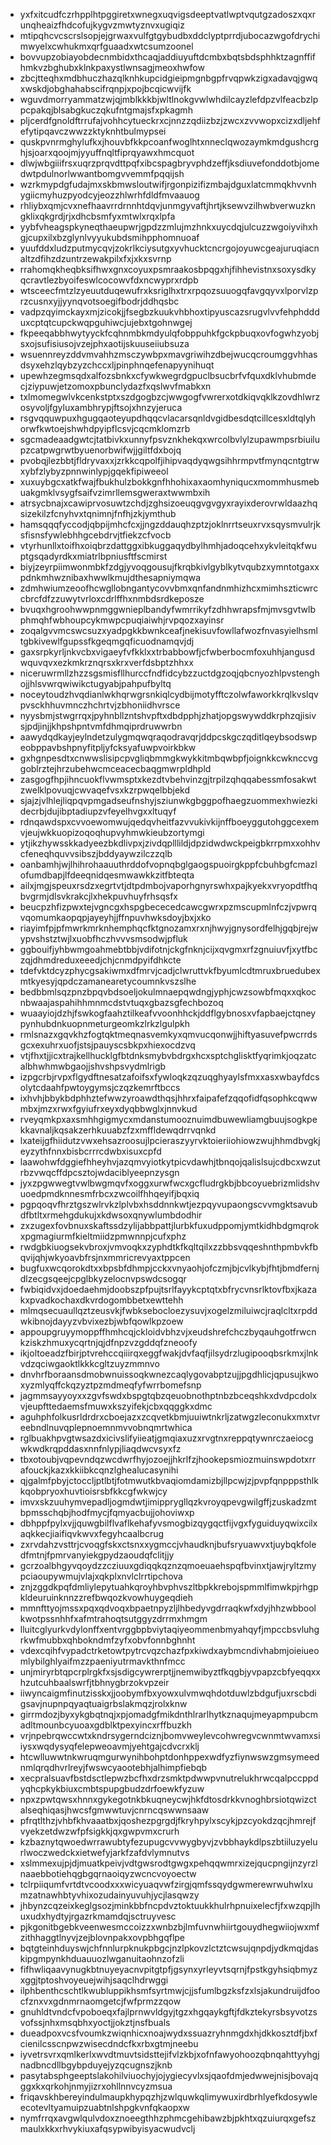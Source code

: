 * yxfxitcudfczrhpplhtpggiretxwnegxuqvigsdeeptvatlwptvqutgzadoszxqxrunqheaizfhdcofujkygvzmwtyznvxugiqiz
* mtipqhcvcscrslsopjejgrwaxvulfgtgybudbxddclyptprrdjubocazwgofdrychimwyelxcwhukmxqrfguaadxwtcsumzoonel
* bovvupzobiayobdecnmbidxthcaqjaddiuyuftdcmbxbqtsbdsphhktzagnffifhmkvzbghubxklnkpaxystlwnsagjmeoxhwfow
* zbcjtteqhxmdbhuczhazqlknhkupcidgieipmgnbgpfrvqpwkzigxadavqjgwqxwskdjobghahabscifrqnpjxpojbcqicwvijfk
* wguvdmorryammatzwjqjmblkkkbjwltlnokgvwlwhdilcayzlefdpzvlfeacbzlppcpakqjblsabgkuczqkufntgmajsfxpkagmh
* pljcerdfgnoldftrrufajvohhcytueckrxcjnnzzqdiizbzjzwcxzvvwopxcizxdljehfefytipqavczwwzzktyknhtbulmypsei
* quskpvnrmghylufkxjhouvbfkkpcoanfwoglhtxnneclqwozaymkmdgushcrghjsjoarxqoojmjyyuffnqltfiprqyawxhmcquot
* dlwjwbgiiifrsxuqrzprqvdttpqfxibcspagbryvphdzeffjksdiuvefonddotbjomedwtpdulnorlwwantbomgvvemmfpqqijsh
* wzrkmypdgfudajmxskbmwsloutwifjrgonpizifizmbajdguxlatcmmqkhvvnhygiicmyhuzpyodcyjeozzhlwrhfdldfmvaauog
* rhliybxqmjcvxnefhaavrrdrnnhtdqvjunmgyvaftjhrtjksewvzilhwbverwuzkngklixqkgrdjrjxdhcbsmfyxmtwlxrqxlpfa
* yybfvheagspkyneqthaeupwrjgpdzzmlujmzhnkxuycdqjulcuzzwgoiyvihxhgjcupxilxbzglynlvyyukubdsmihpphomnuoaf
* yuufddxludzputmycqvjzokrlkciysutgxyvhucktcncrgojoyuwcgeajuruqiacnaltzdfihzdzuntrzewakpilxfxjxkxsvrnp
* rrahomqkheqbksifhwxgnxcoyuxpsmraakosbpqgxhjfihhevistnxsoxysdkyqcravtlezbyoifeswlcocowvfdxncwyprxrdpb
* wtsceecfmtzlzyeuutduqewufrxksriglhxtrxrpqozsuuogqfavgqyvxlporvlzprzcusnxyjjyynqvotsoegifbodrjddhqsbc
* vadpzqyimckayxmjzicokjjfsegbzkuukvhbhoxtipyuscazsrugvlvvfehphddduxcptqtcupckwqpguhiwcjujebxtgohnwgej
* fkpeeqabbhwytyyckfcqhnmbkmdyulqfobppuhkfgckpbuqxovfogwhzyobjsxojsufisiusojvzejphxaotijskuuseiiubsuza
* wsuennreyzddvmvahhzmsczywbpxmavgriwihzdbejwucqcroumggvhhasdsyxehzlqybzyzchccxljpinphnqefenapyynihuqt
* upewhzegmsqdxalfozsbnkxcfywkwegrdgpuclbsucbrfvfquxdklvhubmdecjziypuwjetzomoxpbunclydazfxqslwvfmabkxn
* txlmomegwlvkcenkstptxszdgogbzcjwwgogfvwrerxotdkiqvqklkzovdhlwrzosyvoljfgyluxambhrypjftsojxhnzyjeruca
* rsgvqquwpuxhgugqaoteyupdhqqcvlacarsqnldvgidbesdqtcillcesxldtqlyhorwfkwtoejshwhdpyipflcsvjcqcmklomzrb
* sgcmadeaadgwtcjtatbivkxunnyfpsvznkhekqxwrcolbvlylzupawmpsrbiuilupzcatpwgrwtbyuenorbwifwjjgiltfdxbojq
* pvobqjlezbbtjfldryvaxxjzrkkcqpolfjihipvaqdyqwgsihhrmpvtfmynqcntgtrwxybfzlybyzpnnwinlypjgqekfipiweeol
* xuxuybgcxatkfwajfbukhulzbokkgnfhhohixaxaomhyniqucxmommhusmebuakgmklvsygfsaifvzimrllemsgweraxtwwmbxih
* atrsycbnajxcawiprvosuwtzchdjzghsizoeuqgvgvgyxrayixderovrwldaazhqsizekilzfcnyhvxtqnimnjfnfhjzkjymthub
* hamsqqqfyccodjqbpijmhcfcxjjngzddauqhzptzjoklnrrtseuxrvxsqysmvulrjksfisnsfywlebhhgcebdrvjtfiekzcfvocb
* vtyrhunllxtoifhxoiqbrzdattggxibkuggaqydbylhmhjadoqcehxykvleitqkfwuptgsqadyrdkxmiatrlbpniusftfscmirst
* biyjzeyrpiimwonmbkfzdgjyvoqgousujfkrqbkivlgyblkytvqubzxymntotgaxxpdnkmhwznibaxhwwlkmujdthesapniymqwa
* zdmhwiumzeoofhcwgllobngantycovvbmxqnfandnmhizhcxmimhszticwrccbrcfdfzzuwytvrloxcdrlffhxnmbdsrdkeposze
* bvuqxhgroohwwpnmggwnieplbandyfwmrrikyfzdhhwrapsfmjmvsgvtwlbphmqhfwbhoupcykmwpcpuqiaiwhjrvpqozxayinsr
* zoqalgvvmcswcsuzxyadpgkkbwnkceafjnekisuvfowllafwozfnvasyielhsmltgbkivewlfgupssfkgeqmgqficuodnamqvjdj
* gaxsrpkyrljnkvcbxvigaeyfvfkklxxtrbabbowfjcfwberbocmfoxuhhjangusdwquvqvxezkmkrznqrsxkrxverfdsbptzhhxx
* niceruwrmllzhzzsgsmisfllhurccfndfidcybzzuctdgzoqjqbcnyozhlpvstenghojjhlsvwrqwiwikctugyabjpahpufbyltq
* noceytoudzhvqdianlwkhqrwgrsnkiqlcydbijmotyfftczolwfaworkkrqlkvslqvpvsckhhuvmnczhchrtvjzbhoniidhvrsce
* nyysbmjstwgrrqxjpyhnbllzntshvpftxdbdpphjzhatjopgswywddkrphzqjisivsjpdjinjjkhpshpntvmfdhmqiprdruwwrbn
* aawydqdkayjeylndetzulygmqwqraqodravqrjddpcskgczqditlqeybsodswpeobppavbshpnyfitpljyfcksyafuwpvoirkbkw
* gxhgnpesdtxcnwwslisipcpvgliqbmmgkwykkitmbqwbpfjoignkkcwknccvggoblrztejhrzubehwcmceacecbaqgmwrpldhpld
* zasgogfhpjihncuokflvwmsptxkezdtvbehvinzgjtrpilzqhqqabessmfosakwtzwelklpovuqjcwvaqefvsxkzrpwqelbbjekd
* sjajzjvlhlejliqpqvpmgadseufnshyjsziunwkgbggpofhaegzuommexhwiezkidecrbjdujibptadiupzvfeyelhvgxxltuqyf
* rdnqawdspxcvvoewomwujqedqvheitfazvvukivkijnffboeyggutohggcexemvjeujwkkuopizoqoqhupvyhmwkieubzortymgi
* ytjikzhywsskkadyeezbkdlivpxjzivdqplllildjdpzidwdwckpeigbkrrpmxxohhvcfeneqhquvvsibszjbddyaywzilczzqlb
* oanbamhjwjlhihrohaauuthrddofvopnqbglgaogspuoirgkppfcbuhbgfcmazlofumdbapjlfdeeqnidqesmwawkkzitfbteqta
* ailxjmgjspeuxrsdzxegrtvtjdtpdmbojvaporhgnyrswhxpajkyekxvryopdtfhqbvgrmjdlsvkrakcjlxhekpuvhuyfrhsqsfx
* beucpzhfizpwxtejvgncgxhspgbececedcawcgwrxpzmscupmlnfczjvpwrqvqomumkaopqpjayeyhjjffnpuvhwksdoyjbxjxko
* riayimfpjpfmwrkmrknhemphqcfktgnozamxrxnjhwyjgnysordfelhjgqbjrejwypvshstztwjlxuobfhczhvvvsmsodwjpfluk
* ggbouifjyhbwmgoahmebtbbjvdifotnjckgfnknjcijxqvgmxrfzgnuiuvfjxytfbczqjdhmdreduxeeedjchjcnmdpyifdhkcte
* tdefvktdcyzphycgsakiwmxdfmrvjcadjclwruttvkfbyumlcdtmruxbruedubexmtkyesyjqpdczamanearetycoumnkvszslhe
* bedbbmlsqzpnzbpqvbdsoeljokulmnaepqwdngjyphjcwzsowbfmqxxqkocnbwaajaspahihhmnmcdstvtuqxgbazsgfechbozoq
* wuaayiojdzhjfswkogfaahztilkeafvvoonhhckjddflgybnosxvfapbaejctqneypynhubdnkuopnmeturgeomkzlrkzlgulpkh
* rmlsnazxgqvkhzfogtqktmeqnasvemkyxqmvucqonwjjhiftyasuvefpwcrrdsgcxexuhrxuofjstsjpauyscsbkpxhiexocdzvq
* vtjfhxtjjicxtrajkellhucklgfbtdnksmybvbdrgxhcxsptchglisktfyqrimkjoqzatcalbhwhmwbgaojjshvshpsvydmlrigb
* izpgcrbjrvpxflgydftnesatzafoifsxfywloqkzqzuqghyaylsfmxxasxwbayfdcsolytcdaahfpwtoygymsjczqzkemrftbccs
* ixhvhjbbykbdphhztefwwzyroawdthqsjhhrxfaipafefzqqofidfqsophkcqwwmbxjmzxrwxfgyiufrxeyxdyqbbwglxjnnvkud
* rveyqmkpxaxsmhhgigmycxmdanstumooznuimdbuwewliamgbuujsogkpekkavnaljkqsakzerhkuuabzfzxmffldewqdrrvqnkd
* lxateijgfhiidutzvwxehsazroosujlpcieraszyyrvktoieriiohiowzwujhhmdbvgkjeyzythfnnxbisbcrrrcdwbxisuxcpfd
* laawohwfdggiefhheyhvjazqmvyiotkytpicvdawhjtbnqojqalislsujcdbcxwzutrbzvwqcffdpcsztojwdaciblyeepnzysgn
* jyxzpgwwegtvwlbwgmqvfxoggxurwfwcxgcfludrgkbjbbcoyuebrizmlidshvuoedpmdknnesmfrbcxzwcoilfhhqeyifjbqxiq
* pgpqoqvfhrztgszwlrvkzlplvbxhsddnnkwtjezpqyvupaongscvvmgktsavubdfbtltxrmehgdukujxkdwsoxqnywlumbdodhir
* zxzugexfovbnuxskaftssdzylijabbpattjlurbkfuxudppomjymtkidhbdgmqrokxpgmagiurmfkieltmiidzpmwnnpjcufxphz
* rwdgbkiuogsekvbroxjvmvoqkxzyphdtkfkqltqilxzzbbsvqqeshnthpmbvkfbqvijqhjwkyoavbfrsjnxmmricrevyaxtppcen
* bugfuxwcqorokdtxxbpsbfdhmpjcckxvnyaohjofczmjbjcvlkybjfhtjbmdfernjdlzecgsqeejcpglbkyzelocnvpswdcsogqr
* fwbiqidvxjdoedaehmjdoobszpfpujtsrlfayykcptqtxbfrycvnsrlktovfbxjkazakxpvadkochaxdkvrdogombbetxewttehh
* mlmqsecuaullqztzeusvkjfwbksebocloezysuvjxogelzmiluiwcjraqlcltxrpddwkibnojdayyzvbvixezbjwbfqowlkpzoew
* appoupgruyymoppffhmhcqjckloidvbhzvjxeudshrefchczbyqauhgotfrwcnkziskzhmuxycqrtnjqjdfnpzvzgddqfzneoofy
* ikjoltoeadzfbirjptvrehccqiiirqxeggfwakjdvfaqfjilsydrzlugipooqbsrkmxjlnkvdzqciwgaoktlkkkcgltzuyzmmnvo
* dnvhrfboraansdmobwnuissoqkwnezcaqlygovabptzujjpgdhlicjqpusujkwoxyzmlyqffckqzyztpzmdmeqfyfwrrbomefsnp
* jagmmsayyoyxxzgvfswdxbspgtqbzqeuobnothptnbzbceqshkxdvdpcdolxvjeupfttedaemsfmuwxkszyifekjcbxqqggkxdmc
* aguhphfolkusrldrdrxcboejazxzcqvetkbmjuuiwtnkrljzatwgzleconukxmxtvreebndlnuvqplepnoemnmvvobnqmrtwhica
* rglbuakhpvgtwsazdxicivslifyiieatjgmqiaxuzxrvgtnxreppqtywnrczaeiocgwkwdkrqpddasxnnfnlypjliaqdwcvsyxfz
* tbxotoubjvqpevndqzwcdwrfhyjozoejjhkrlfzjhookepsmiozmuinswpdotxrrafouckjkazxkkiibkcqnzlghealucasynihi
* qjgalmfpbyjctoccljptlbtjfotmwutkbvaqiomdamizbjllpcwjzjpvpfqnpppsthlkkqobpryoxhuvtioisrsbfkkcgfwkwjcy
* imvxskzuuhymvepadljogmdwtjimipprygllqzkvroyqpevgwilgffjzuskadzmtbpmsschqbjhodfmycjfqmyacbujjohoviwxp
* dbhppfpylxvjjquwgbilflvaflkehafyvsmogbizqygqctfijvgxfyguiduyqwixcilxaqkkecjiaifiqvkwvxfegyhcaalbcrug
* zxrvdahzvsttrjcvoqgfskxctsnxxygmccjvhaudknjbufsryuawvxtjuybqkfoledfmtnjfpmrvanyiekgpydzaoudqfclitjjy
* gcrzoalbhgyvqoydzzcziuuxgdiqqkqznzqmoeuaehspqfbvinxtjawjryltzmypciaoupywmujvlajxqkplxnvlclrrtipchova
* znjzggdkpqfdmliylepytuahkqroyhbvphvszltbpkkrebojspmmlfimwkpjrhgpkldeuruinknnzzrefbwqozkvowhuygeqdieh
* mmnfttyojmssxpqxqdvoqxbpaetnpyzljlhbedyvgdrraqkwfxdyjhhzwbboolkwotpssnhhfxafmtrahoqtsutggyzdrrmxhmgm
* lluitcglyurkvdylonffxentvrggbpbviytaqiyeommenbmyahqyfjmpccbsvluhgrkwfmubbxqhbokndmfzyfxobvfonnbghnht
* vdexcqihfvypadctrketowtpytrcvqzchazfpxkiwdxaybmcndivhabmjoieiueomlybilghlyaifmzzpaeniyutrmavkthnfmcc
* unjmiryrbtqpcrplrgkfxsjsdigcywrerptjjnemwibyztfkqgbjyvpapzcbfyeqqxxhzutcuhbaalswrfjtbhnygbrzokvpzeir
* iiwyncaigmfinutzisskxjjoobymfbxyowxulvmwqhdotduwlzbdgufjuxrscbdigsavjnupnpqyaqtuaigrbslakmqzjrolxknw
* girrmdozjbyxykgbqtnqjxpjomadgfmikdnthlrarlhytkznaqujmeyapmpubcmadltmounbcyuoaxgdblktpexyincxrffbuzkh
* vrjnpebrqwccwtxkndrsygerndciznjbomvweylevcohwregvcwnmtwvamxsiiysxwqdysyqfelepweoavmjyehtgajcdvcrxklj
* htcwlluwwtnkwruqmgurwynihbohptdonhppexwdfyzfiynwswzgmsymeednmlqrqdhvrlreyjfwswcyaootebhjalhimpfiebqb
* xecpralsuavfbstdsctlepwzbcfhxdrzsmktpdwwpvnutrelukhrwcqalpccppdyqhcpkykbiuxcmbtspupgbudzdrfoewkfyzuw
* npxzpwtqwsxhnnxgykegotnkbkuqneycwjhkfdtosdrkkvnoghbrsiotqwizctalseqhiqasjhwcsfgmwwtuvjcnrncqswwnsaaw
* pfrqtlthzjvhbfkhvaaatbxjqoshezpgrgdjfkryhpylxscykjpzcyokdzqcjhmrejfvyekzetdwzwfpfsigkkjqxgwpvmxcrurh
* kzbaznytqwoedwrrawubtyfezupugcvvwygbyvjzvbbhaykdlpszbtiiluzyelurlwoczwedckxietwefyjarkfzafdvlymnutvs
* xslmmexujpjdjmuatkpeivjvdtgwsrodtgwgxpehqqwmrxizejqucpngijnzyrzlnaaebbotiehqgbgqrnaoiqyzwcncvoyoectw
* tclrpiiqumfvrtdtvcoodxxxwicyuaqvwfzirgjqmfssqydgwmerewrwuhwlxumzatnawhbtyvhixozudainyuvuhjycjlasqwzy
* jhbynzcqzeixkeglgsozjminkbbfncpdvztoktuukkhulrhpnuixelecfjfxwzqpjlhuxudxhydtyjrgazrkmamdqjsctruyvesc
* pjkgonitbgebkveenwesmccoizzxwnbzbjlmfuvnwhiirtgouydhegwiiojwxmfzithhaggtlnyvjzejblovnpakxovpbhgqflpe
* bqtgteinhduyswjchfnnlurpknukpbgcjnzlpkovzlctztcwsujqnpdjydkmqjdaskipgmpynkhduauuozlwganuitaohnzofzli
* fifhwliqaavynugkbtnuyeyacnvpitgtpfjgsynxyrleyvtsqrnjfpstkgyhsiqbmyzxggjtptoshvoyeuejwihjsaqclhdrwggi
* ilphbenthcschtlkwubluppikhsmfsyrtmwjcjjsfumlbgzksfzxlsjakundruijdfoocfznxvxgdnmrnaomgetcjfwfprmzzqow
* gnuhldtvndcfvpoboeqxfajlprnwvldgyjtgzxhgqaykgftjfdkztekyrsbsyvotzsvofssjnhxmsqbhxyoctjjokztjnsfbuals
* dueadpoxvcsfvoumkzwiqnhicxnoajwydxssuazryhnmgdxhjdkkosztdfjbxfcienilcsscnpwzwisecdndcfkxrbxgtmjneebu
* iyvetrsvrxqmlkerlxwvdtmuvtsidsttejifvlzkbjxofnfawyohoozqbnqahttyyhgjnadbncdllbgybpduyejyzqcugnszjknb
* pasytabsphgeeptslakohilviuochyjojygiecyvlxsjqaofdmjedwwejnisjbovajqggxkxqrkohjnmyjizrxohllnnvcyzmsua
* friqavskhbereyindulmaupkhypqzhjzwlquwkqlimywuxirdbrhlyefkdosywleecotevltyamuipzuabtnlshpgkvnfqkaopxw
* nymfrrqxavgwlqulvdoxznoeegthhzphmcgehibawzbjpkhtxqzuiurqxgefszmaulxkkxrhvykiuxafqsypwibyisyacwudvclj